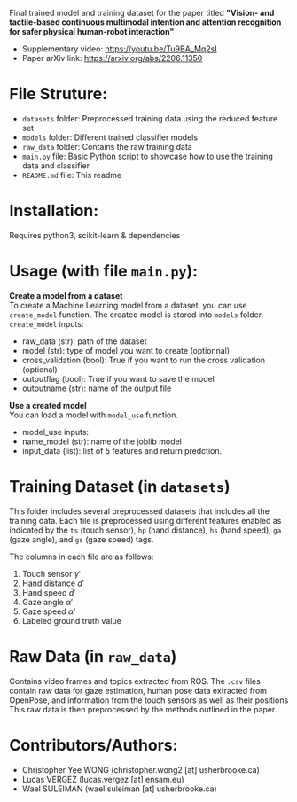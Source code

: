 Final trained model and training dataset for the paper titled **"Vision- and tactile-based continuous multimodal intention and attention recognition for safer physical human-robot interaction"** 
* Supplementary video: https://youtu.be/Tu9BA_Mq2sI
* Paper arXiv link: https://arxiv.org/abs/2206.11350

# File Struture:
* `datasets` folder: Preprocessed training data using the reduced feature set
* `models` folder: Different trained classifier models
* `raw_data` folder: Contains the raw training data
* `main.py` file: Basic Python script to showcase how to use the training data and classifier
* `README.md` file: This readme

# Installation:

Requires python3, scikit-learn & dependencies

# Usage (with file `main.py`):

**Create a model from a dataset**  
To create a Machine Learning model from a dataset, you can use `create_model` function.
The created model is stored into `models` folder.  
`create_model` inputs:  
* raw_data (str): path of the dataset  
* model (str): type of model you want to create (optionnal)  
* cross_validation (bool): True if you want to run the cross validation (optional)  
* outputflag (bool): True if you want to save the model 
* outputname (str): name of the output file

**Use a created model**  
You can load a model with `model_use` function.  
* model_use inputs:  
* name_model (str): name of the joblib model  
* input_data (list): list of 5 features and return predction.  

# Training Dataset (in `datasets`)
<!--Please refer to this link for the raw data:
* https://usherbrooke-my.sharepoint.com/:f:/g/personal/wonc2503_usherbrooke_ca/EixcLwGRo9pBiEPZ5rIHRWoBRIp6JieEdX-SQ3n6bOMjiw -->

This folder includes several preprocessed datasets that includes all the training data. 
Each file is preprocessed using different features enabled as indicated by the `ts` (touch sensor), `hp` (hand distance), `hs` (hand speed), `ga` (gaze angle), and `gs` (gaze speed) tags.

The columns in each file are as follows:
1. Touch sensor $\gamma'$
2. Hand distance $d'$
3. Hand speed $\dot{d}'$
4. Gaze angle $\alpha'$
5. Gaze speed $\dot{\alpha}'$
6. Labeled ground truth value

# Raw Data (in `raw_data`)
Contains video frames and topics extracted from ROS. 
The `.csv` files contain raw data for gaze estimation, human pose data extracted from OpenPose, and information from the touch sensors as well as their positions
This raw data is then preprocessed by the methods outlined in the paper.


# Contributors/Authors:
* Christopher Yee WONG (christopher.wong2 [at] usherbrooke.ca)  
* Lucas VERGEZ (lucas.vergez [at] ensam.eu)
* Wael SULEIMAN (wael.suleiman [at] usherbrooke.ca)
